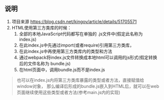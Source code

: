 说明
--
1. 项目来源 https://blog.csdn.net/kingov/article/details/51705571
2. HTML使用第三方类库的时候：
   1. 全部的本地JavaScript代码都写在单独的 .js文件中(假定此名称为index.js)
   2. 在此index.js中先通过import(或者require)引用第三方类库，
   3. 在此index.js中再使用第三方类库内的类型和方法
   4. 通过webpack将index.js文件转换成本地html可以调用的js形式(假定转换后的文件名称为 bundle.js)
   5. 在html页面中，调用bundle.js而不是index.js
>也可以在index.js内将第三方类库暴露的类型或者方法，直接赋值给window对象，
>那么编译后形成的bundle.js嵌入到HTML后，就可以在web页面继续使用这些类型或者方法(参考main.js内的实现)
